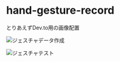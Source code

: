 # hand-gesture-record
とりあえずDev.to用の画像配置


![ジェスチャデータ作成](https://github.com/D-RyusukeMatsumoto/hand-gesture-record/blob/master/readme-resource/output.gif)

![ジェスチャテスト](https://github.com/D-RyusukeMatsumoto/hand-gesture-record/blob/master/readme-resource/test.gif)








